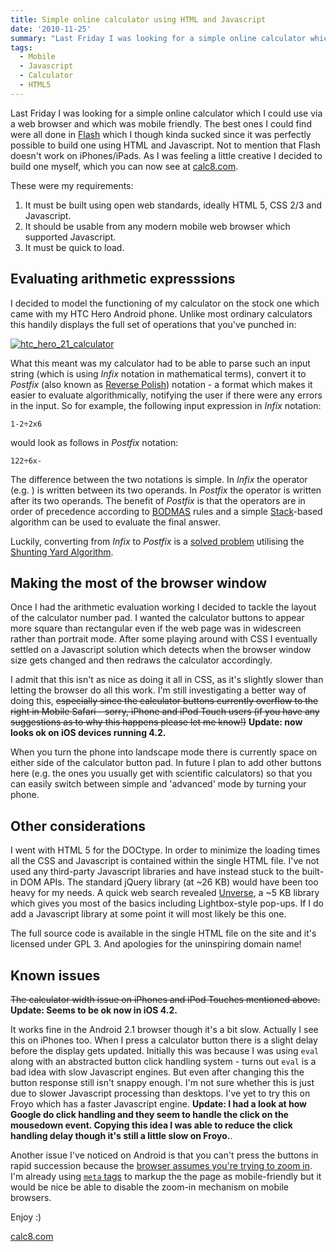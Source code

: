```yaml
---
title: Simple online calculator using HTML and Javascript
date: '2010-11-25'
summary: "Last Friday I was looking for a simple online calculator which I could use via a web browser and which was mobile friendly. The best ones I could find were all done in [Flash](http:&#47;&#47;www.adobe.com&#47;products&#47;flashplayer&#47;) which I though kinda sucked since it was perfectly possible to build one using HTML and Javascript. Not to mention that Flash doesn't work on iPhones&#47;iPads. As I was feeling a little creative I decided to build one myself, which you can now see at [calc8.com](http:&#47;&#47;calc8.com&#47;).\r\n"
tags:
  - Mobile
  - Javascript
  - Calculator
  - HTML5
---
```

Last Friday I was looking for a simple online calculator which I could use via a web browser and which was mobile friendly. The best ones I could find were all done in [Flash](http://www.adobe.com/products/flashplayer/) which I though kinda sucked since it was perfectly possible to build one using HTML and Javascript. Not to mention that Flash doesn't work on iPhones/iPads. As I was feeling a little creative I decided to build one myself, which you can now see at [calc8.com](http://calc8.com/).

These were my requirements:

1. It must be built using open web standards, ideally HTML 5, CSS 2/3 and Javascript.
2. It should be usable from any modern mobile web browser which supported Javascript.
3. It must be quick to load.

## Evaluating arithmetic expresssions ##

I decided to model the functioning of my calculator on the stock one which came with my HTC Hero Android phone. Unlike most ordinary calculators this handily displays the full set of operations that you've punched in:

[![htc_hero_21_calculator](http://farm5.static.flickr.com/4145/5205983509_07c51b87b0.jpg)](http://www.flickr.com/photos/91055277@N00/5205983509/ "htc_hero_21_calculator by little_ram, on Flickr")

What this meant was my calculator had to be able to parse such an input string (which is using *Infix* notation in mathematical terms), convert it to *Postfix* (also known as [Reverse Polish](http://en.wikipedia.org/wiki/Reverse_Polish_notation)) notation - a format which makes it easier to evaluate algorithmically, notifying the user if there were any errors in the input. So for example, the following input expression in *Infix* notation:

`1-2÷2x6`

would look as follows in *Postfix* notation:

`122÷6x-`

The difference between the two notations is simple. In *Infix* the operator (e.g. ) is written between its two operands. In *Postfix* the operator is written after its two operands. The benefit of *Postfix* is that the operators are in order of precedence according to [BODMAS](http://en.wikipedia.org/wiki/BODMAS) rules and a simple [Stack](http://en.wikipedia.org/wiki/Stack_(data_structure))-based algorithm can be used to evaluate the final answer.

Luckily, converting from *Infix* to *Postfix* is a [solved problem](http://scriptasylum.com/tutorials/infix_postfix/algorithms/infix-postfix/index.htm) utilising the [Shunting Yard Algorithm](http://en.wikipedia.org/wiki/Shunting-yard_algorithm).

## Making the most of the browser window ##

Once I had the arithmetic evaluation working I decided to tackle the layout of the calculator number pad. I wanted the calculator buttons to appear more square than rectangular even if the web page was in widescreen rather than portrait mode. After some playing around with CSS I eventually settled on a Javascript solution which detects when the browser window size gets changed and then redraws the calculator accordingly.

I admit that this isn't as nice as doing it all in CSS, as it's slightly slower than letting the browser do all this work. I'm still investigating a better way of doing this, ~~especially since the calculator buttons currently overflow to the right in Mobile Safari - sorry, iPhone and iPod Touch users (if you have any suggestions as to why this happens please let me know!)~~ **Update: now looks ok on iOS devices running 4.2.**

When you turn the phone into landscape mode there is currently space on either side of the calculator button pad. In future I plan to add other buttons here (e.g. the ones you usually get with scientific calculators) so that you can easily switch between simple and 'advanced' mode by turning your phone.

## Other considerations ##

I went with HTML 5 for the DOCtype. In order to minimize the loading times all the CSS and Javascript is contained within the single HTML file. I've not used any third-party Javascript libraries and have instead stuck to the built-in DOM APIs. The standard jQuery library (at ~26 KB) would have been too heavy for my needs. A quick web search revealed [Unverse](http://unverse.net/Unverse-javascript-library), a ~5 KB library which gives you most of the basics including Lightbox-style pop-ups. If I do add a Javascript library at some point it will most likely be this one.

The full source code is available in the single HTML file on the site and it's licensed under GPL 3\. And apologies for the uninspiring domain name!

## Known issues ##

~~The calculator width issue on iPhones and iPod Touches mentioned above.~~ **Update: Seems to be ok now in iOS 4.2.**

It works fine in the Android 2.1 browser though it's a bit slow. Actually I see this on iPhones too. When I press a calculator button there is a slight delay before the display gets updated. Initially this was because I was using `eval` along with an abstracted button click handling system - turns out `eval` is a bad idea with slow Javascript engines. But even after changing this the button response still isn't snappy enough. I'm not sure whether this is just due to slower Javascript processing than desktops. I've yet to try this on Froyo which has a faster Javascript engine. **Update: I had a look at how Google do click handling and they seem to handle the click on the mousedown event. Copying this idea I was able to reduce the click handling delay though it's still a little slow on Froyo.**.

Another issue I've noticed on Android is that you can't press the buttons in rapid succession because the [browser assumes you're trying to zoom in](http://code.google.com/p/android/issues/detail?id=4113). I'm already using [`meta` tags](https://developer.mozilla.org/en/Mobile/Viewport_meta_tag) to markup the the page as mobile-friendly but it would be nice be able to disable the zoom-in mechanism on mobile browsers.

Enjoy :)

[calc8.com](http://calc8.com/)

